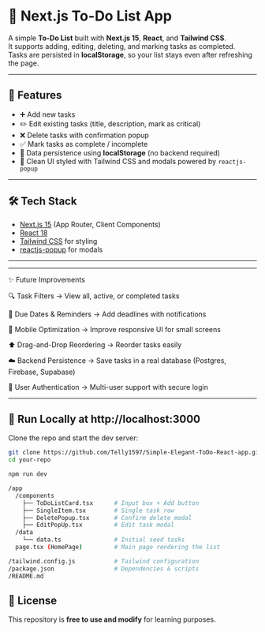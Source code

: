 # 📝 Next.js To-Do List App

A simple **To-Do List** built with **Next.js 15**, **React**, and **Tailwind CSS**.  
It supports adding, editing, deleting, and marking tasks as completed.  
Tasks are persisted in **localStorage**, so your list stays even after refreshing the page.

---

## 🚀 Features

- ➕ Add new tasks
- ✏️ Edit existing tasks (title, description, mark as critical)
- ❌ Delete tasks with confirmation popup
- ✅ Mark tasks as complete / incomplete
- 💾 Data persistence using **localStorage** (no backend required)
- 🎨 Clean UI styled with Tailwind CSS and modals powered by `reactjs-popup`

---

## 🛠️ Tech Stack

- [Next.js 15](https://nextjs.org/) (App Router, Client Components)
- [React 18](https://react.dev/)
- [Tailwind CSS](https://tailwindcss.com/) for styling
- [reactjs-popup](https://www.npmjs.com/package/reactjs-popup) for modals

---

--- 
✨ Future Improvements

🔍 Task Filters → View all, active, or completed tasks

📅 Due Dates & Reminders → Add deadlines with notifications

📱 Mobile Optimization → Improve responsive UI for small screens

⬆️ Drag-and-Drop Reordering → Reorder tasks easily

☁️ Backend Persistence → Save tasks in a real database (Postgres, Firebase, Supabase)

👤 User Authentication → Multi-user support with secure login

---

## 🏃 Run Locally at http://localhost:3000

Clone the repo and start the dev server:

```bash
git clone https://github.com/Telly1597/Simple-Elegant-ToDo-React-app.git
cd your-repo

npm run dev

/app
  /components
    ├── ToDoListCard.tsx      # Input box + Add button
    ├── SingleItem.tsx        # Single task row
    ├── DeletePopup.tsx       # Confirm delete modal
    ├── EditPopUp.tsx         # Edit task modal
  /data
    └── data.ts               # Initial seed tasks
  page.tsx (HomePage)         # Main page rendering the list

/tailwind.config.js           # Tailwind configuration
/package.json                 # Dependencies & scripts
/README.md
``` 
## 📜 License

This repository is **free to use and modify** for learning purposes.


